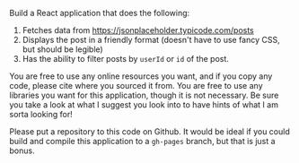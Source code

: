 Build a React application that does the following:

1. Fetches data from https://jsonplaceholder.typicode.com/posts
2. Displays the post in a friendly format (doesn't have to use fancy CSS, but should be legible)
3. Has the ability to filter posts by `userId` or `id` of the post.

You are free to use any online resources you want, and if you copy any code, please cite where you sourced it from. You are free to use any libraries you want for this application, though it is not necessary. Be sure you take a look at what I suggest you look into to have hints of what I am sorta looking for!

Please put a repository to this code on Github. It would be ideal if you could build and compile this application to a `gh-pages` branch, but that is just a bonus. 